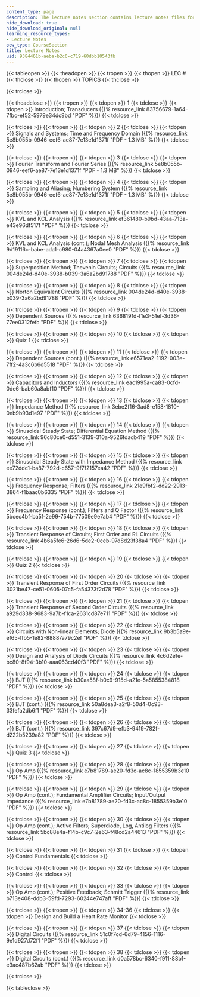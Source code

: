 ```yaml
---
content_type: page
description: The lecture notes section contains lecture notes files for the course.
hide_download: true
hide_download_original: null
learning_resource_types:
- Lecture Notes
ocw_type: CourseSection
title: Lecture Notes
uid: 9384461b-aeba-b2c6-c719-60dbb10543fb
---
```


{{< tableopen >}}
{{< theadopen >}}
{{< tropen >}}
{{< thopen >}}
LEC #
{{< thclose >}}
{{< thopen >}}
TOPICS
{{< thclose >}}

{{< trclose >}}

{{< theadclose >}}
{{< tropen >}}
{{< tdopen >}}
1
{{< tdclose >}}
{{< tdopen >}}
Introduction; Transducers ({{% resource_link 83756679-1a64-7fbc-ef52-5979e34dc9bd "PDF" %}})
{{< tdclose >}}

{{< trclose >}}
{{< tropen >}}
{{< tdopen >}}
2
{{< tdclose >}}
{{< tdopen >}}
Signals and Systems; Time and Frequency Domain ({{% resource_link 5e8b055b-0946-eef6-ae87-7e13e1d1371f "PDF - 1.3 MB" %}})
{{< tdclose >}}

{{< trclose >}}
{{< tropen >}}
{{< tdopen >}}
3
{{< tdclose >}}
{{< tdopen >}}
Fourier Transform and Fourier Series ({{% resource_link 5e8b055b-0946-eef6-ae87-7e13e1d1371f "PDF - 1.3 MB" %}})
{{< tdclose >}}

{{< trclose >}}
{{< tropen >}}
{{< tdopen >}}
4
{{< tdclose >}}
{{< tdopen >}}
Sampling and Aliasing; Numbering System ({{% resource_link 5e8b055b-0946-eef6-ae87-7e13e1d1371f "PDF - 1.3 MB" %}})
{{< tdclose >}}

{{< trclose >}}
{{< tropen >}}
{{< tdopen >}}
5
{{< tdclose >}}
{{< tdopen >}}
KVL and KCL Analysis ({{% resource_link ef361480-b9bd-43aa-713a-e43e96df517f "PDF" %}})
{{< tdclose >}}

{{< trclose >}}
{{< tropen >}}
{{< tdopen >}}
6
{{< tdclose >}}
{{< tdopen >}}
KVL and KCL Analysis (cont.); Nodal Mesh Analysis ({{% resource_link 9d19116c-babe-ada1-c980-04a4367a0ee0 "PDF" %}})
{{< tdclose >}}

{{< trclose >}}
{{< tropen >}}
{{< tdopen >}}
7
{{< tdclose >}}
{{< tdopen >}}
Superposition Method; Thevenin Circuits; Circuits ({{% resource_link 004de24d-d40e-3938-b039-3a6a2bd91788 "PDF" %}})
{{< tdclose >}}

{{< trclose >}}
{{< tropen >}}
{{< tdopen >}}
8
{{< tdclose >}}
{{< tdopen >}}
Norton Equivalent Circuits ({{% resource_link 004de24d-d40e-3938-b039-3a6a2bd91788 "PDF" %}})
{{< tdclose >}}

{{< trclose >}}
{{< tropen >}}
{{< tdopen >}}
9
{{< tdclose >}}
{{< tdopen >}}
Dependent Sources ({{% resource_link 6368191d-f1e3-51ef-3d36-77ee0312fefc "PDF" %}})
{{< tdclose >}}

{{< trclose >}}
{{< tropen >}}
{{< tdopen >}}
10
{{< tdclose >}}
{{< tdopen >}}
Quiz 1
{{< tdclose >}}

{{< trclose >}}
{{< tropen >}}
{{< tdopen >}}
11
{{< tdclose >}}
{{< tdopen >}}
Dependent Sources (cont.) ({{% resource_link e6571ea2-1192-003e-7ff2-4a3c6b6d5518 "PDF" %}})
{{< tdclose >}}

{{< trclose >}}
{{< tropen >}}
{{< tdopen >}}
12
{{< tdclose >}}
{{< tdopen >}}
Capacitors and Inductors ({{% resource_link eac1995a-ca83-0cfd-0de6-bab60a8abf10 "PDF" %}})
{{< tdclose >}}

{{< trclose >}}
{{< tropen >}}
{{< tdopen >}}
13
{{< tdclose >}}
{{< tdopen >}}
Impedance Method ({{% resource_link 3ebe2f16-3ad8-e158-1810-0eb9b93d1e97 "PDF" %}})
{{< tdclose >}}

{{< trclose >}}
{{< tropen >}}
{{< tdopen >}}
14
{{< tdclose >}}
{{< tdopen >}}
Sinusoidal Steady State; Differential Equation Method ({{% resource_link 96c80ce0-d551-3139-310a-9526fdadb419 "PDF" %}})
{{< tdclose >}}

{{< trclose >}}
{{< tropen >}}
{{< tdopen >}}
15
{{< tdclose >}}
{{< tdopen >}}
Sinusoidal Steady State with Impedance Method ({{% resource_link ee72ddc1-ba87-792d-c657-9f7f2157ea42 "PDF" %}})
{{< tdclose >}}

{{< trclose >}}
{{< tropen >}}
{{< tdopen >}}
16
{{< tdclose >}}
{{< tdopen >}}
Frequency Response; Filters ({{% resource_link 21e9fbf2-dd22-2913-3864-f1baac0b6335 "PDF" %}})
{{< tdclose >}}

{{< trclose >}}
{{< tropen >}}
{{< tdopen >}}
17
{{< tdclose >}}
{{< tdopen >}}
Frequency Response (cont.); Filters and Q Factor ({{% resource_link 5bcec4bf-ba5f-2e99-754b-77509e9e7ab4 "PDF" %}})
{{< tdclose >}}

{{< trclose >}}
{{< tropen >}}
{{< tdopen >}}
18
{{< tdclose >}}
{{< tdopen >}}
Transient Response of Circuits; First Order and RL Circuits ({{% resource_link 4b6a5fe6-26d6-5de2-0ceb-97d8d23f38a4 "PDF" %}})
{{< tdclose >}}

{{< trclose >}}
{{< tropen >}}
{{< tdopen >}}
19
{{< tdclose >}}
{{< tdopen >}}
Quiz 2
{{< tdclose >}}

{{< trclose >}}
{{< tropen >}}
{{< tdopen >}}
20
{{< tdclose >}}
{{< tdopen >}}
Transient Response of First Order Circuits ({{% resource_link 3021be47-ce51-0605-07c5-fa54373f2d78 "PDF" %}})
{{< tdclose >}}

{{< trclose >}}
{{< tropen >}}
{{< tdopen >}}
21
{{< tdclose >}}
{{< tdopen >}}
Transient Response of Second Order Circuits ({{% resource_link a929d338-9683-9a7b-f1ca-2631cd87e711 "PDF" %}})
{{< tdclose >}}

{{< trclose >}}
{{< tropen >}}
{{< tdopen >}}
22
{{< tdclose >}}
{{< tdopen >}}
Circuits with Non-linear Elements; Diode ({{% resource_link 9b3b5a9e-ef65-ffb5-1e82-88887a79c2ef "PDF" %}})
{{< tdclose >}}

{{< trclose >}}
{{< tropen >}}
{{< tdopen >}}
23
{{< tdclose >}}
{{< tdopen >}}
Design and Analysis of Diode Circuits ({{% resource_link 4c6d2e1e-bc80-8f94-3b10-aaa063cd40f3 "PDF" %}})
{{< tdclose >}}

{{< trclose >}}
{{< tropen >}}
{{< tdopen >}}
24
{{< tdclose >}}
{{< tdopen >}}
BJT ({{% resource_link b30aa58f-b0c9-915d-a21e-5a5855384818 "PDF" %}})
{{< tdclose >}}

{{< trclose >}}
{{< tropen >}}
{{< tdopen >}}
25
{{< tdclose >}}
{{< tdopen >}}
BJT (cont.) ({{% resource_link 50a8dea3-a2f8-50d4-0c93-33fefa2db6f1 "PDF" %}})
{{< tdclose >}}

{{< trclose >}}
{{< tropen >}}
{{< tdopen >}}
26
{{< tdclose >}}
{{< tdopen >}}
BJT (cont.) ({{% resource_link 397c67d9-efb3-9419-782f-d222b5239a82 "PDF" %}})
{{< tdclose >}}

{{< trclose >}}
{{< tropen >}}
{{< tdopen >}}
27
{{< tdclose >}}
{{< tdopen >}}
Quiz 3
{{< tdclose >}}

{{< trclose >}}
{{< tropen >}}
{{< tdopen >}}
28
{{< tdclose >}}
{{< tdopen >}}
Op Amp ({{% resource_link e7b81789-ae20-fd3c-ac8c-1855359b3e10 "PDF" %}})
{{< tdclose >}}

{{< trclose >}}
{{< tropen >}}
{{< tdopen >}}
29
{{< tdclose >}}
{{< tdopen >}}
Op Amp (cont.); Fundamental Amplifier Circuits; Input/Output Impedance ({{% resource_link e7b81789-ae20-fd3c-ac8c-1855359b3e10 "PDF" %}})
{{< tdclose >}}

{{< trclose >}}
{{< tropen >}}
{{< tdopen >}}
30
{{< tdclose >}}
{{< tdopen >}}
Op Amp (cont.); Active Filters; Superdiode, Log, Antilog Filters ({{% resource_link 5bc88e4a-f14b-c9c7-2e63-f48cd2a44613 "PDF" %}})
{{< tdclose >}}

{{< trclose >}}
{{< tropen >}}
{{< tdopen >}}
31
{{< tdclose >}}
{{< tdopen >}}
Control Fundamentals
{{< tdclose >}}

{{< trclose >}}
{{< tropen >}}
{{< tdopen >}}
32
{{< tdclose >}}
{{< tdopen >}}
Control
{{< tdclose >}}

{{< trclose >}}
{{< tropen >}}
{{< tdopen >}}
33
{{< tdclose >}}
{{< tdopen >}}
Op Amp (cont.); Positive Feedback; Schmitt Trigger ({{% resource_link b713e408-ddb3-59fd-7293-60244e747aff "PDF" %}})
{{< tdclose >}}

{{< trclose >}}
{{< tropen >}}
{{< tdopen >}}
34-36
{{< tdclose >}}
{{< tdopen >}}
Design and Build a Heart Rate Monitor
{{< tdclose >}}

{{< trclose >}}
{{< tropen >}}
{{< tdopen >}}
37
{{< tdclose >}}
{{< tdopen >}}
Digital Circuits ({{% resource_link 51c0f7cd-6d79-4156-1116-9e1d927d72f1 "PDF" %}})
{{< tdclose >}}

{{< trclose >}}
{{< tropen >}}
{{< tdopen >}}
38
{{< tdclose >}}
{{< tdopen >}}
Digital Circuits (cont.) ({{% resource_link d0a578bc-6340-f911-88b1-e3ac487b62ab "PDF" %}})
{{< tdclose >}}

{{< trclose >}}

{{< tableclose >}}